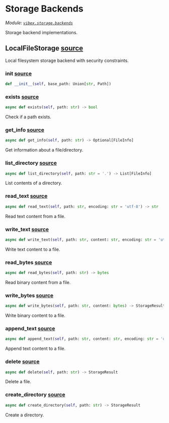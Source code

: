 # Storage Backends

_Module: [`vibex.storage.backends`](https://github.com/dustland/vibex/blob/main/src/vibex/storage/backends.py)_

Storage backend implementations.

## LocalFileStorage <a href="https://github.com/dustland/vibex/blob/main/src/vibex/storage/backends.py#L19" class="source-link" title="View source code">source</a>

Local filesystem storage backend with security constraints.

### **init** <a href="https://github.com/dustland/vibex/blob/main/src/vibex/storage/backends.py#L22" class="source-link" title="View source code">source</a>

```python
def __init__(self, base_path: Union[str, Path])
```

### exists <a href="https://github.com/dustland/vibex/blob/main/src/vibex/storage/backends.py#L39" class="source-link" title="View source code">source</a>

```python
async def exists(self, path: str) -> bool
```

Check if a path exists.

### get_info <a href="https://github.com/dustland/vibex/blob/main/src/vibex/storage/backends.py#L47" class="source-link" title="View source code">source</a>

```python
async def get_info(self, path: str) -> Optional[FileInfo]
```

Get information about a file/directory.

### list_directory <a href="https://github.com/dustland/vibex/blob/main/src/vibex/storage/backends.py#L67" class="source-link" title="View source code">source</a>

```python
async def list_directory(self, path: str = '.') -> List[FileInfo]
```

List contents of a directory.

### read_text <a href="https://github.com/dustland/vibex/blob/main/src/vibex/storage/backends.py#L100" class="source-link" title="View source code">source</a>

```python
async def read_text(self, path: str, encoding: str = 'utf-8') -> str
```

Read text content from a file.

### write_text <a href="https://github.com/dustland/vibex/blob/main/src/vibex/storage/backends.py#L113" class="source-link" title="View source code">source</a>

```python
async def write_text(self, path: str, content: str, encoding: str = 'utf-8') -> StorageResult
```

Write text content to a file.

### read_bytes <a href="https://github.com/dustland/vibex/blob/main/src/vibex/storage/backends.py#L139" class="source-link" title="View source code">source</a>

```python
async def read_bytes(self, path: str) -> bytes
```

Read binary content from a file.

### write_bytes <a href="https://github.com/dustland/vibex/blob/main/src/vibex/storage/backends.py#L149" class="source-link" title="View source code">source</a>

```python
async def write_bytes(self, path: str, content: bytes) -> StorageResult
```

Write binary content to a file.

### append_text <a href="https://github.com/dustland/vibex/blob/main/src/vibex/storage/backends.py#L175" class="source-link" title="View source code">source</a>

```python
async def append_text(self, path: str, content: str, encoding: str = 'utf-8') -> StorageResult
```

Append text content to a file.

### delete <a href="https://github.com/dustland/vibex/blob/main/src/vibex/storage/backends.py#L201" class="source-link" title="View source code">source</a>

```python
async def delete(self, path: str) -> StorageResult
```

Delete a file.

### create_directory <a href="https://github.com/dustland/vibex/blob/main/src/vibex/storage/backends.py#L232" class="source-link" title="View source code">source</a>

```python
async def create_directory(self, path: str) -> StorageResult
```

Create a directory.
